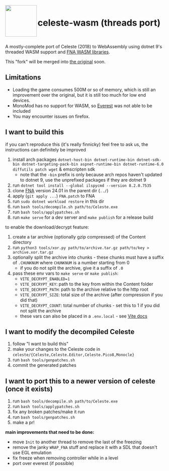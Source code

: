 <img src="public/app.ico" width=100 align="left">

<h1>celeste-wasm (threads port)</h1>

<br>

A mostly-complete port of Celeste (2018) to WebAssembly using dotnet 9's threaded WASM support and [FNA WASM libraries](https://github.com/r58playz/FNA-WASM-Build).

This "fork" will be merged into [the original](https://github.com/mercuryWorkshop/celeste-wasm) soon.

## Limitations
- Loading the game consumes 500M or so of memory, which is still an improvement over the original, but it is still too much for low end devices.
- MonoMod has no support for WASM, so [Everest](https://github.com/EverestAPI/Everest) was not able to be included
- You may encounter issues on firefox.

## I want to build this
if you can't reproduce this (it's really finnicky) feel free to ask us, the instructions can definitely be improved

1. install arch packages `dotnet-host-bin dotnet-runtime-bin dotnet-sdk-bin dotnet-targeting-pack-bin aspnet-runtime-bin dotnet-runtime-6.0 diffutils patch wget` & emscripten sdk
    - note that the `-bin` prefix is only because arch repos haven't updated to dotnet 9, use the unprefixed packages if they are dotnet 9 
2. run `dotnet tool install --global ilspycmd --version 8.2.0.7535`
3. clone [FNA](https://github.com/FNA-XNA/FNA) version 24.01 in the parent dir (`../`)
4. apply (`git apply ...`) `FNA.patch` to FNA
5. run `sudo dotnet workload restore` in this dir
6. run `bash tools/decompile.sh path/to/Celeste.exe`
7. run `bash tools/applypatches.sh`
8. run `make serve` for a dev server and `make publish` for a release build

to enable the download/decrypt feature:
1. create a tar archive (optionally gzip compressed) of the Content directory
2. run `python3 tools/xor.py path/to/archive.tar.gz path/to/key > archive.xor.tar.gz`
3. optionally split the archive into chunks - these chunks must have a suffix of `.CHUNKNUM` where `CHUNKNUM` is a number starting from 0
    - if you do not split the archive, give it a suffix of `.0`
4. pass these env vars to `make serve` or `make publish`:
    - `VITE_DECRYPT_ENABLED=1`
    - `VITE_DECRYPT_KEY`: path to the key from within the Content folder
    - `VITE_DECRYPT_PATH`: path to the archive relative to the http root
    - `VITE_DECRYPT_SIZE`: total size of the archive (after compression if you did that)
    - `VITE_DECRYPT_COUNT`: total number of chunks - set this to 1 if you did not split the archive
    - these vars can also be placed in a `.env.local` - see [Vite docs](https://vite.dev/guide/env-and-mode)

## I want to modify the decompiled Celeste
1. follow "I want to build this"
2. make your changes to the Celeste code in `celeste/{Celeste,Celeste.Editor,Celeste.Pico8,Monocle}`
3. run `bash tools/genpatches.sh`
4. commit the generated patches

## I want to port this to a newer version of celeste (once it exists)
1. run `bash tools/decompile.sh path/to/Celeste.exe`
2. run `bash tools/applypatches.sh`
3. fix any broken patches/make it run
3. run `bash tools/genpatches.sh`
4. make a pr!

**main improvements that need to be done:**
- move `Init` to another thread to remove the last of the freezing
- remove the janky `WRAP_FNA` stuff and replace it with a SDL that doesn't use EGL emulation
- fix freeze when removing controller while in a level
- port over everest (if possible)
